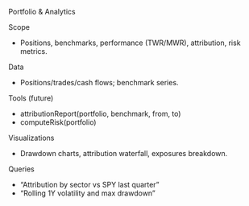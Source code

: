 Portfolio & Analytics

Scope
- Positions, benchmarks, performance (TWR/MWR), attribution, risk metrics.

Data
- Positions/trades/cash flows; benchmark series.

Tools (future)
- attributionReport(portfolio, benchmark, from, to)
- computeRisk(portfolio)

Visualizations
- Drawdown charts, attribution waterfall, exposures breakdown.

Queries
- “Attribution by sector vs SPY last quarter”
- “Rolling 1Y volatility and max drawdown”

